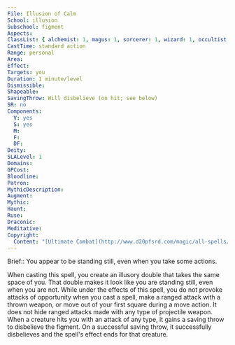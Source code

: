 ```yaml
---
File: Illusion of Calm
School: illusion
Subschool: figment
Aspects: 
ClassList: { alchemist: 1, magus: 1, sorcerer: 1, wizard: 1, occultist: 1, psychic: 1, mesmerist: 1 }
CastTime: standard action
Range: personal
Area: 
Effect: 
Targets: you
Duration: 1 minute/level
Dismissible: 
Shapeable: 
SavingThrow: Will disbelieve (on hit; see below)
SR: no
Components:
  V: yes
  S: yes
  M: 
  F: 
  DF: 
Deity: 
SLALevel: 1
Domains: 
GPCost: 
Bloodline: 
Patron: 
MythicDescription: 
Augment: 
Mythic: 
Haunt: 
Ruse: 
Draconic: 
Meditative: 
Copyright:
  Content: "[Ultimate Combat](http://www.d20pfsrd.com/magic/all-spells/i/illusion-of-calm)"
---
```

Brief:: You appear to be standing still, even when you take some actions.

When casting this spell, you create an illusory double that takes the same space of you. That double makes it look like you are standing still, even when you are not. While under the effects of this spell, you do not provoke attacks of opportunity when you cast a spell, make a ranged attack with a thrown weapon, or move out of your first square during a move action. It does not hide ranged attacks made with any type of projectile weapon.  When a creature hits you with an attack of any type, it gains a saving throw to disbelieve the figment. On a successful saving throw, it successfully disbelieves and the spell's effect ends for that creature.
